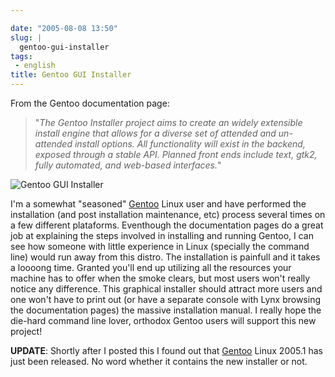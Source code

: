 ```yaml
---

date: "2005-08-08 13:50"
slug: |
  gentoo-gui-installer
tags:
 - english
title: Gentoo GUI Installer
---
```


From the Gentoo documentation page:

> "*The Gentoo Installer project aims to create an widely extensible
> install engine that allows for a diverse set of attended and
> un-attended install options. All functionality will exist in the
> backend, exposed through a stable API. Planned front ends include
> text, gtk2, fully automated, and web-based interfaces.*"

![Gentoo GUI
Installer](http://photos21.flickr.com/32284343_61e75b3ee6_o.png)

I'm a somewhat "seasoned" [Gentoo](http://www.gentoo.org/) Linux user
and have performed the installation (and post installation maintenance,
etc) process several times on a few different plataforms. Eventhough the
documentation pages do a great job at explaining the steps involved in
installing and running Gentoo, I can see how someone with little
experience in Linux (specially the command line) would run away from
this distro. The installation is painfull and it takes a loooong time.
Granted you'll end up utilizing all the resources your machine has to
offer when the smoke clears, but most users won't really notice any
difference. This graphical installer should attract more users and one
won't have to print out (or have a separate console with Lynx browsing
the documentation pages) the massive installation manual. I really hope
the die-hard command line lover, orthodox Gentoo users will support this
new project!

**UPDATE**: Shortly after I posted this I found out that
[Gentoo](http://www.gentoo.org/) Linux 2005.1 has just been released. No
word whether it contains the new installer or not.
